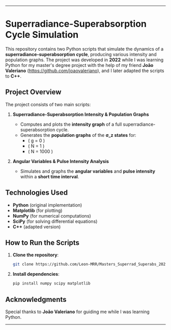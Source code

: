 
---

# **Superradiance-Superabsorption Cycle Simulation**  

This repository contains two Python scripts that simulate the dynamics of a **superradiance-superabsorption cycle**, producing various intensity and population graphs. The project was developed in **2022** while I was learning Python for my master's degree project with the help of my friend **João Valeriano** (https://github.com/joaovaleriano), and I later adapted the scripts to **C++**.  

## **Project Overview**  

The project consists of two main scripts:  

1. **Superradiance-Superabsorption Intensity & Population Graphs**  
   - Computes and plots the **intensity graph** of a full superradiance-superabsorption cycle.  
   - Generates the **population graphs** of the **σ_z states** for:  
     - \( g = 0 \)  
     - \( N = 1 \)  
     - \( N = 1000 \)  

2. **Angular Variables & Pulse Intensity Analysis**  
   - Simulates and graphs the **angular variables** and **pulse intensity** within a **short time interval**.  

## **Technologies Used**  
- **Python** (original implementation)  
- **Matplotlib** (for plotting)  
- **NumPy** (for numerical computations)  
- **SciPy** (for solving differential equations)  
- **C++** (adapted version)  

## **How to Run the Scripts**  

1. **Clone the repository**:  
   ```bash
   git clone https://github.com/Leon-MRR/Masters_Superrad_Superabs_2022.git
   ```

2. **Install dependencies**:  
   ```bash
   pip install numpy scipy matplotlib
   ```

## **Acknowledgments**  
Special thanks to **João Valeriano** for guiding me while I was learning Python.  

---
